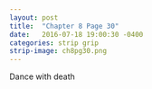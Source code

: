 ```yaml
---
layout: post
title:  "Chapter 8 Page 30"
date:   2016-07-18 19:00:30 -0400
categories: strip grip
strip-image: ch8pg30.png
---
```

Dance with death   
